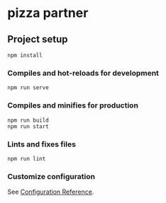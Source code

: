 # pizza partner

## Project setup
```
npm install
```

### Compiles and hot-reloads for development
```
npm run serve
```

### Compiles and minifies for production
```
npm run build
npm run start
```

### Lints and fixes files
```
npm run lint
```

### Customize configuration
See [Configuration Reference](https://cli.vuejs.org/config/).
